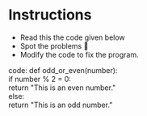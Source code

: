 # Instructions

- Read this the code given below
- Spot the problems 🐞
- Modify the code to fix the program.

code:
def odd_or_even(number):<br>
    if number % 2 = 0:<br>
        return "This is an even number."<br>
    else:<br>
        return "This is an odd number."<br>
